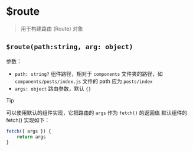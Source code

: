 # $route
> 用于构建路由 (Route) 对象

## `$route(path:string, arg: object)`

参数：
 - `path: string?` 组件路径，相对于 `components` 文件夹的路径，如 `components/posts/index.js` 文件的 path 应为 `posts/index`
 - `args: object` 路由参数，默认 `{}`

> [!TIP]
> 可以使用默认的组件实现，它把路由的 `args` 作为 `fetch()` 的返回值
> 默认组件的 fetch() 实现如下：
>```javascript
> fetch({ args }) {
>     return args
> }
>```
